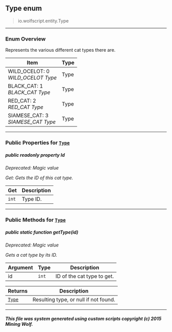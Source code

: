 ## Type __enum__

>io.wolfscript.entity.Type

---

### Enum Overview

Represents the various different cat types there are.

Item | Type   
--- | :--- 
WILD_OCELOT: 0<br> _WILD_OCELOT Type_ | Type
BLACK_CAT: 1<br> _BLACK_CAT Type_ | Type
RED_CAT: 2<br> _RED_CAT Type_ | Type
SIAMESE_CAT: 3<br> _SIAMESE_CAT Type_ | Type



---


### Public Properties for [`Type`](Type.md)

##### <a id='id'></a>public  readonly property __Id__
_Deprecated: Magic value_

_Get: Gets the ID of this cat type._

Get | Description
--- | --- 
`int` | Type ID.



---

### Public Methods for [`Type`](Type.md)

##### <a id='gettype'></a>public static function __getType__(id)
_Deprecated: Magic value_

_Gets a cat type by its ID._

Argument | Type | Description  
--- | --- | --- 
id | `int` | ID of the cat type to get.

Returns | Description
--- | --- 
[`Type`](Type.md) | Resulting type, or null if not found.


---


##### This file was system generated using custom scripts copyright (c) 2015 Mining Wolf.
	

